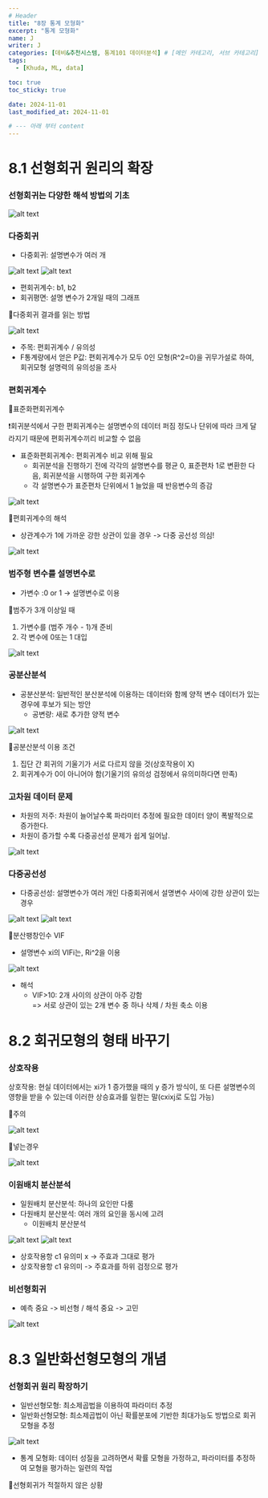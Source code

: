 ```yaml
---
# Header
title: "8장 통계 모형화"
excerpt: "통계 모형화"
name: J
writer: J
categories: [데비&추천시스템, 통계101 데이터분석] # [메인 카테고리, 서브 카테고리]
tags:
  - [Khuda, ML, data]

toc: true
toc_sticky: true

date: 2024-11-01
last_modified_at: 2024-11-01

# --- 아래 부터 content
---
```


# 8.1 선형회귀 원리의 확장

### 선형회귀는 다양한 해석 방법의 기초

![alt text](/assets/img_20241102/image-60.png)

### 다중회귀

- 다중회귀: 설명변수가 여러 개

![alt text](/assets/img_20241102/image-61.png)
![alt text](/assets/img_20241102/image-62.png)

- 편회귀계수: b1, b2
- 회귀평면: 설명 변수가 2개일 때의 그래프

🔖다중회귀 결과를 읽는 방법

![alt text](/assets/img_20241102/image-63.png)

- 주목: 편회귀계수 / 유의성
- F통계량에서 얻은 P값: 편회귀계수가 모두 0인 모형(R^2=0)을 귀무가설로 하여, 회귀모형 설명력의 유의성을 조사

### 편회귀계수

🔖표준화편회귀계수

❗회귀분석에서 구한 편회귀계수는 설명변수의 데이터 퍼짐 정도나 단위에 따라 크게 달라지기 때문에 편회귀계수끼리 비교할 수 없음

- 표준화편회귀계수: 편회귀계수 비교 위해 필요
    - 회귀분석을 진행하기 전에 각각의 설명변수를 평균 0, 표준편차 1로 변환한 다음, 회귀분석을 시행하여 구한 회귀계수
    - 각 설명변수가 표준편차 단위에서 1 늘었을 때 반응변수의 증감

![alt text](/assets/img_20241102/image-64.png)

🔖편회귀계수의 해석

- 상관계수가 1에 가까운 강한 상관이 있을 경우 -> 다중 공선성 의심!

![alt text](/assets/img_20241102/image-65.png)

### 범주형 변수를 설명변수로

- 가변수 :0 or 1 -> 설명변수로 이용

🔖범주가 3개 이상일 때

1. 가변수를 (범주 개수 - 1)개 준비
2. 각 변수에 0또는 1 대입

![alt text](/assets/img_20241102/image-66.png)

### 공분산분석

- 공분산분석: 일반적인 분산분석에 이용하는 데이터와 함께 양적 변수 데이터가 있는 경우에 후보가 되는 방안
    - 공변량: 새로 추가한 양적 변수

![alt text](/assets/img_20241102/image-67.png)

🔖공분산분석 이용 조건

1. 집단 간 회귀의 기울기가 서로 다르지 않을 것(상호작용이 X)
2. 회귀계수가 0이 아니어야 함(기울기의 유의성 검정에서 유의미하다면 만족)

### 고차원 데이터 문제

- 차원의 저주: 차원이 늘어날수록 파라미터 추정에 필요한 데이터 양이 폭발적으로 증가한다.
- 차원이 증가할 수록 다중공선성 문제가 쉽게 일어남.

![alt text](/assets/img_20241102/image-68.png)

### 다중공선성

- 다중공선성: 설명변수가 여러 개인 다중회귀에서 설명변수 사이에 강한 상관이 있는 경우

![alt text](/assets/img_20241102/image-69.png)
![alt text](/assets/img_20241102/image-70.png)

🔖분산팽창인수 VIF

- 설명변수 xi의 VIFi는, Ri^2을 이용

![alt text](/assets/img_20241102/image-71.png)

- 해석
    - VIF>10: 2개 사이의 상관이 아주 강함 <br>
        => 서로 상관이 있는 2개 변수 중 하나 삭제 / 차원 축소 이용

# 8.2 회귀모형의 형태 바꾸기

### 상호작용

상호작용: 현실 데이터에서는 xi가 1 증가했을 때의 y 증가 방식이, 또 다른 설명변수의 영향을 받을 수 있는데 이러한 상승효과를 일컫는 말(cxixj로 도입 가능)

🔖주의

![alt text](/assets/img_20241102/image-72.png)

🔖넣는경우

![alt text](/assets/img_20241102/image-73.png)

### 이원배치 분산분석

- 일원배치 분산분석: 하나의 요인만 다룸
- 다원배치 분산분석: 여러 개의 요인을 동시에 고려
    - 이원배치 분산분석

![alt text](/assets/img_20241102/image-74.png)
![alt text](/assets/img_20241102/image-75.png)

- 상호작용항 c1 유의미 x -> 주효과 그대로 평가
- 상호작용항 c1 유의미 -> 주효과를 하위 검정으로 평가

### 비선형회귀

- 예측 중요 -> 비선형 / 해석 중요 -> 고민

![alt text](/assets/img_20241102/image-76.png)

# 8.3 일반화선형모형의 개념

### 선형회귀 원리 확장하기

- 일반선형모형: 최소제곱법을 이용하여 파라미터 추정
- 일반화선형모형: 최소제곱법이 아닌 확률분포에 기반한 최대가능도 방법으로 회귀모형을 추정

![alt text](/assets/img_20241102/image-77.png)

- 통계 모형화: 데이터 성질을 고려하면서 확률 모형을 가정하고, 파라미터를 추정하여 모형을 평가하는 일련의 작업

🔖선형회귀가 적절하지 않은 상황

